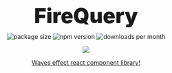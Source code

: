 <h1 align="center" style="
font-weight: 900;
font-size: 3rem;
line-height: 0;
margin: 4rem 0 2.5rem;
">FireQuery</b></h1>
<p align="center">
  <img src="https://img.shields.io/bundlephobia/minzip/react-waves-effect?style=flat-square" alt="package size" />
  <img src="https://img.shields.io/npm/dw/react-waves-effect?style=flat-square" alt="npm version" />
  <img src="https://img.shields.io/jsdelivr/npm/hm/react-waves-effect?style=flat-square" alt="downloads per month" />
</p>
<p align="center">
    <a href="https://www.npmjs.com/package/react-waves-effect" target="_blank">
        <img src="https://img.shields.io/npm/v/react-waves-effect?style=for-the-badge&logo=appveyor" />
    </a>
</p>

<a href="https://leularia.github.io/react-waves-effect/">
  <p align="center">Waves effect react component library!</p>
</a>
